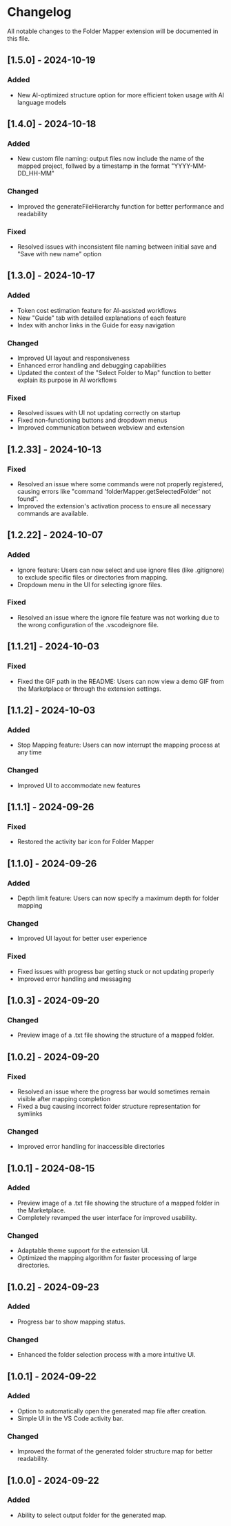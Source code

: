 # Changelog

All notable changes to the Folder Mapper extension will be documented in this file.

## [1.5.0] - 2024-10-19

### Added

- New AI-optimized structure option for more efficient token usage with AI language models

## [1.4.0] - 2024-10-18

### Added

- New custom file naming: output files now include the name of the mapped project, follwed by a timestamp in the format "YYYY-MM-DD_HH-MM"

### Changed

- Improved the generateFileHierarchy function for better performance and readability

### Fixed

- Resolved issues with inconsistent file naming between initial save and "Save with new name" option

## [1.3.0] - 2024-10-17

### Added
- Token cost estimation feature for AI-assisted workflows
- New "Guide" tab with detailed explanations of each feature
- Index with anchor links in the Guide for easy navigation

### Changed
- Improved UI layout and responsiveness
- Enhanced error handling and debugging capabilities
- Updated the context of the "Select Folder to Map" function to better explain its purpose in AI workflows

### Fixed
- Resolved issues with UI not updating correctly on startup
- Fixed non-functioning buttons and dropdown menus
- Improved communication between webview and extension

## [1.2.33] - 2024-10-13

### Fixed

- Resolved an issue where some commands were not properly registered, causing errors like "command 'folderMapper.getSelectedFolder' not found".
- Improved the extension's activation process to ensure all necessary commands are available.

## [1.2.22] - 2024-10-07

### Added

- Ignore feature: Users can now select and use ignore files (like .gitignore) to exclude specific files or directories from mapping.
- Dropdown menu in the UI for selecting ignore files.

### Fixed

- Resolved an issue where the ignore file feature was not working due to the wrong configuration of the .vscodeignore file.

## [1.1.21] - 2024-10-03

### Fixed

- Fixed the GIF path in the README: Users can now view a demo GIF from the Marketplace or through the extension settings.

## [1.1.2] - 2024-10-03

### Added

- Stop Mapping feature: Users can now interrupt the mapping process at any time

### Changed

- Improved UI to accommodate new features

## [1.1.1] - 2024-09-26

### Fixed

- Restored the activity bar icon for Folder Mapper

## [1.1.0] - 2024-09-26

### Added

- Depth limit feature: Users can now specify a maximum depth for folder mapping

### Changed

- Improved UI layout for better user experience

### Fixed

- Fixed issues with progress bar getting stuck or not updating properly
- Improved error handling and messaging

## [1.0.3] - 2024-09-20

### Changed

- Preview image of a .txt file showing the structure of a mapped folder.

## [1.0.2] - 2024-09-20

### Fixed

- Resolved an issue where the progress bar would sometimes remain visible after mapping completion
- Fixed a bug causing incorrect folder structure representation for symlinks

### Changed

- Improved error handling for inaccessible directories

## [1.0.1] - 2024-08-15

### Added

- Preview image of a .txt file showing the structure of a mapped folder in the Marketplace.
- Completely revamped the user interface for improved usability.

### Changed

- Adaptable theme support for the extension UI.
- Optimized the mapping algorithm for faster processing of large directories.

## [1.0.2] - 2024-09-23

### Added

- Progress bar to show mapping status.

### Changed

- Enhanced the folder selection process with a more intuitive UI.

## [1.0.1] - 2024-09-22

### Added

- Option to automatically open the generated map file after creation.
- Simple UI in the VS Code activity bar.

### Changed

- Improved the format of the generated folder structure map for better readability.

## [1.0.0] - 2024-09-22

### Added

- Ability to select output folder for the generated map.
